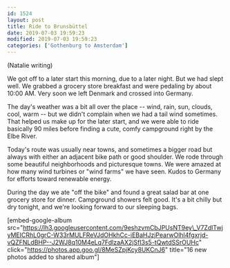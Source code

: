```yaml
---
id: 1524
layout: post
title: Ride to Brunsbüttel
date: 2019-07-03 19:59:23
modified: 2019-07-03 19:59:23
categories: ['Gothenburg to Amsterdam']
---
```


(Natalie writing)

We got off to a later start this morning, due to a later night. But we had slept well. We grabbed a grocery store breakfast and were pedaling by about 10:00 AM. Very soon we left Denmark and crossed into Germany.

The day's weather was a bit all over the place -- wind, rain, sun, clouds, cool, warm -- but we didn't complain when we had a tail wind sometimes. That helped us make up for the later start, and we were able to ride basically 90 miles before finding a cute, comfy campground right by the Elbe River.

Today's route was usually near towns, and sometimes a bigger road but always with either an adjacent bike path or good shoulder. We rode through some beautiful neighborhoods and picturesque towns. We were amazed at how many wind turbines or "wind farms" we have seen. Kudos to Germany for efforts toward renewable energy.

During the day we ate "off the bike" and found a great salad bar at one grocery store for dinner. Campground showers felt good. It's a bit chilly but dry tonight, and we're looking forward to our sleeping bags.

[embed-google-album src="https://lh3.googleusercontent.com/9eshzvmCbJPUsNT9ey\_V7ZdlTwjyMEICRhL0grC-W33rMULFReVJdOHkhCc-iEBaHJzjPearwOlhl4fgxrjd-vQZFNLdBHP--J2WJ8q10M4eLq7FdlzaAX2jSfI3s5-tQwtdSSrOUHc" click="https://photos.app.goo.gl/8MeSZpjKcy8UKCnJ6" title="16 new photos added to shared album"]
